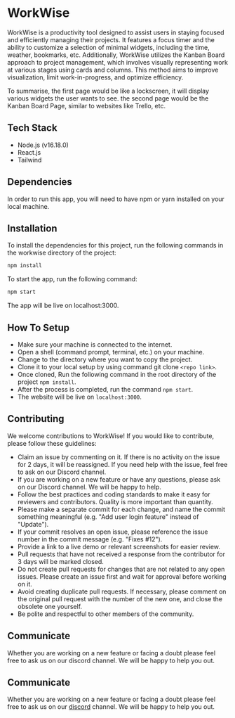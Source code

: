 # WorkWise
WorkWise is a productivity tool designed to assist users in staying focused and efficiently managing their projects. It features a focus timer and the ability to customize a selection of minimal widgets, including the time, weather, bookmarks, etc. Additionally, WorkWise utilizes the Kanban Board approach to project management, which involves visually representing work at various stages using cards and columns. This method aims to improve visualization, limit work-in-progress, and optimize efficiency.

To summarise, the first page would be like a lockscreen, it will display various widgets the user wants to see.
the second page would be the Kanban Board Page, similar to websites like Trello, etc.

## Tech Stack
- Node.js (v16.18.0)
- React.js
- Tailwind

## Dependencies
In order to run this app, you will need to have npm or yarn installed on your local machine.

## Installation
To install the dependencies for this project, run the following commands in the workwise directory of the project:
```bash
npm install 
```

To start the app, run the following command:
```bash
npm start
```

The app will be live on localhost:3000.

## How To Setup
* Make sure your machine is connected to the internet.
* Open a shell (command prompt, terminal, etc.) on your machine.
* Change to the directory where you want to copy the project.
* Clone it to your local setup by using command git clone ```<repo link>```.
* Once cloned, Run the following command in the root directory of the project ```npm install```.
* After the process is completed, run the command ```npm start```.
* The website will be live on ```localhost:3000```.

## Contributing
We welcome contributions to WorkWise! If you would like to contribute, please follow these guidelines:

* Claim an issue by commenting on it. If there is no activity on the issue for 2 days, it will be reassigned. If you need help with the issue, feel free to ask on our Discord channel.
* If you are working on a new feature or have any questions, please ask on our Discord channel. We will be happy to help.
* Follow the best practices and coding standards to make it easy for reviewers and contributors. Quality is more important than quantity.
* Please make a separate commit for each change, and name the commit something meaningful (e.g. "Add user login feature" instead of "Update").
* If your commit resolves an open issue, please reference the issue number in the commit message (e.g. "Fixes #12").
* Provide a link to a live demo or relevant screenshots for easier review.
* Pull requests that have not received a response from the contributor for 3 days will be marked closed.
* Do not create pull requests for changes that are not related to any open issues. Please create an issue first and wait for approval before working on it.
* Avoid creating duplicate pull requests. If necessary, please comment on the original pull request with the number of the new one, and close the obsolete one yourself.
* Be polite and respectful to other members of the community.

## Communicate
Whether you are working on a new feature or facing a doubt please feel free to ask us on our discord channel. We will be happy to help you out.

## Communicate
Whether you are working on a new feature or facing a doubt please feel free to ask us on our [discord](https://discord.gg/WEMwVqnr) channel. We will be happy to help you out.